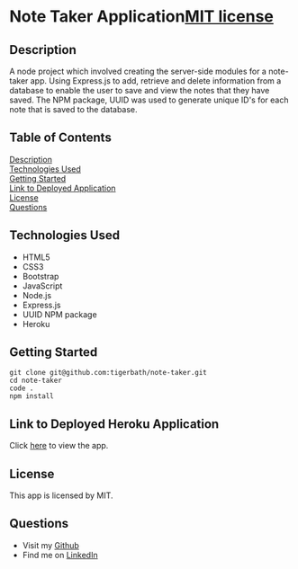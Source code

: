 # Note Taker Application[MIT license](https://img.shields.io/badge/license-MIT-green)

## Description

A node project which involved creating the server-side modules for a note-taker app. Using Express.js to add, retrieve and delete information from a database to enable the user to save and view the notes that they have saved. The NPM package, UUID was used to generate unique ID's for each note that is saved to the database.

## Table of Contents

[Description](#description)  
[Technologies Used](#technologies-used)  
[Getting Started](#getting-started)  
[Link to Deployed Application](#link-to-deployed-heroku-application)  
[License](#license)  
[Questions](#questions)

## Technologies Used

- HTML5
- CSS3
- Bootstrap
- JavaScript
- Node.js
- Express.js
- UUID NPM package
- Heroku

## Getting Started

```
git clone git@github.com:tigerbath/note-taker.git
cd note-taker
code .
npm install
```

## Link to Deployed Heroku Application

Click [here](https://guarded-oasis-31752.herokuapp.com/notes) to view the app.

## License

This app is licensed by MIT.

## Questions

- Visit my [Github](https://github.com/tigerbath)
- Find me on [LinkedIn](https://linkedin.com/in/matthew-palmer-a13aab156/)
